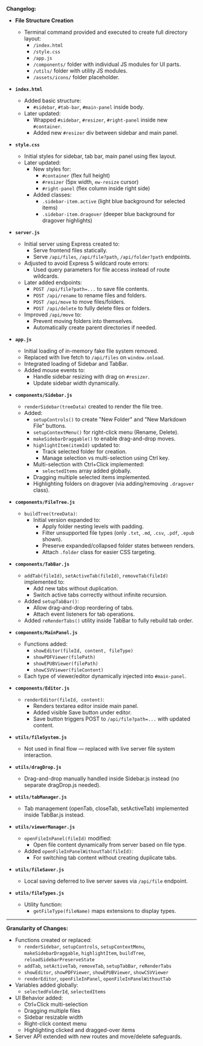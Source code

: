 
**Changelog:**

- **File Structure Creation**  
  - Terminal command provided and executed to create full directory layout:
    - `/index.html`
    - `/style.css`
    - `/app.js`
    - `/components/` folder with individual JS modules for UI parts.
    - `/utils/` folder with utility JS modules.
    - `/assets/icons/` folder placeholder.

- **`index.html`**  
  - Added basic structure:
    - `#sidebar`, `#tab-bar`, `#main-panel` inside body.
  - Later updated:
    - Wrapped `#sidebar`, `#resizer`, `#right-panel` inside new `#container`.
    - Added new `#resizer` div between sidebar and main panel.

- **`style.css`**  
  - Initial styles for sidebar, tab bar, main panel using flex layout.
  - Later updated:
    - New styles for:
      - `#container` (flex full height)
      - `#resizer` (5px width, `ew-resize` cursor)
      - `#right-panel` (flex column inside right side)
    - Added classes:
      - `.sidebar-item.active` (light blue background for selected items)
      - `.sidebar-item.dragover` (deeper blue background for dragover highlights)

- **`server.js`**  
  - Initial server using Express created to:
    - Serve frontend files statically.
    - Serve `/api/files`, `/api/file?path`, `/api/folder?path` endpoints.
  - Adjusted to avoid Express 5 wildcard route errors:
    - Used query parameters for file access instead of route wildcards.
  - Later added endpoints:
    - `POST /api/file?path=...` to save file contents.
    - `POST /api/rename` to rename files and folders.
    - `POST /api/move` to move files/folders.
    - `POST /api/delete` to fully delete files or folders.
  - Improved `/api/move` to:
    - Prevent moving folders into themselves.
    - Automatically create parent directories if needed.

- **`app.js`**  
  - Initial loading of in-memory fake file system removed.
  - Replaced with live fetch to `/api/files` on `window.onload`.
  - Integrated loading of Sidebar and TabBar.
  - Added mouse events to:
    - Handle sidebar resizing with drag on `#resizer`.
    - Update sidebar width dynamically.

- **`components/Sidebar.js`**  
  - `renderSidebar(treeData)` created to render the file tree.
  - Added:
    - `setupControls()` to create "New Folder" and "New Markdown File" buttons.
    - `setupContextMenu()` for right-click menu (Rename, Delete).
    - `makeSidebarDraggable()` to enable drag-and-drop moves.
    - `highlightItem(itemId)` updated to:
      - Track selected folder for creation.
      - Manage selection vs multi-selection using Ctrl key.
    - Multi-selection with Ctrl+Click implemented:
      - `selectedItems` array added globally.
    - Dragging multiple selected items implemented.
    - Highlighting folders on dragover (via adding/removing `.dragover` class).

- **`components/FileTree.js`**  
  - `buildTree(treeData)`:
    - Initial version expanded to:
      - Apply folder nesting levels with padding.
      - Filter unsupported file types (only `.txt`, `.md`, `.csv`, `.pdf`, `.epub` shown).
      - Preserve expanded/collapsed folder states between renders.
      - Attach `.folder` class for easier CSS targeting.

- **`components/TabBar.js`**  
  - `addTab(fileId)`, `setActiveTab(fileId)`, `removeTab(fileId)` implemented to:
    - Add new tabs without duplication.
    - Switch active tabs correctly without infinite recursion.
  - Added `setupTabBar()`:
    - Allow drag-and-drop reordering of tabs.
    - Attach event listeners for tab operations.
  - Added `reRenderTabs()` utility inside TabBar to fully rebuild tab order.

- **`components/MainPanel.js`**  
  - Functions added:
    - `showEditor(fileId, content, fileType)`
    - `showPDFViewer(filePath)`
    - `showEPUBViewer(filePath)`
    - `showCSVViewer(fileContent)`
  - Each type of viewer/editor dynamically injected into `#main-panel`.

- **`components/Editor.js`**  
  - `renderEditor(fileId, content)`:
    - Renders textarea editor inside main panel.
    - Added visible Save button under editor.
    - Save button triggers POST to `/api/file?path=...` with updated content.

- **`utils/fileSystem.js`**  
  - Not used in final flow — replaced with live server file system interaction.

- **`utils/dragDrop.js`**  
  - Drag-and-drop manually handled inside Sidebar.js instead (no separate dragDrop.js needed).

- **`utils/tabManager.js`**  
  - Tab management (openTab, closeTab, setActiveTab) implemented inside TabBar.js instead.

- **`utils/viewerManager.js`**  
  - `openFileInPanel(fileId)` modified:
    - Open file content dynamically from server based on file type.
  - Added `openFileInPanelWithoutTab(fileId)`:
    - For switching tab content without creating duplicate tabs.

- **`utils/fileSaver.js`**  
  - Local saving deferred to live server saves via `/api/file` endpoint.

- **`utils/fileTypes.js`**  
  - Utility function:
    - `getFileType(fileName)` maps extensions to display types.

---

**Granularity of Changes:**
- Functions created or replaced:  
  - `renderSidebar`, `setupControls`, `setupContextMenu`, `makeSidebarDraggable`, `highlightItem`, `buildTree`, `reloadSidebarPreserveState`
  - `addTab`, `setActiveTab`, `removeTab`, `setupTabBar`, `reRenderTabs`
  - `showEditor`, `showPDFViewer`, `showEPUBViewer`, `showCSVViewer`
  - `renderEditor`, `openFileInPanel`, `openFileInPanelWithoutTab`
- Variables added globally:  
  - `selectedFolderId`, `selectedItems`
- UI Behavior added:  
  - Ctrl+Click multi-selection
  - Dragging multiple files
  - Sidebar resizable width
  - Right-click context menu
  - Highlighting clicked and dragged-over items
- Server API extended with new routes and move/delete safeguards.

